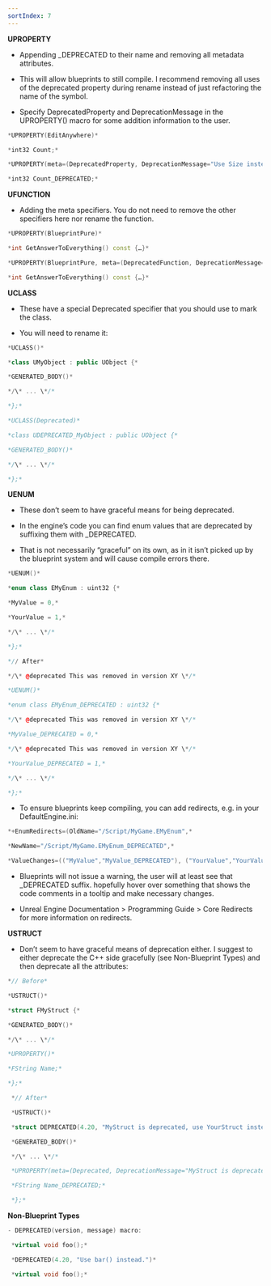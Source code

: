 ```yaml
---
sortIndex: 7
---
```


**UPROPERTY**

- Appending \_DEPRECATED to their name and removing all metadata attributes.

- This will allow blueprints to still compile. I recommend removing all uses of the deprecated property during rename instead of just refactoring the name of the symbol.

- Specify DeprecatedProperty and DeprecationMessage in the UPROPERTY() macro for some ad­di­tion in­for­ma­tion to the us­er.

```cpp
*UPROPERTY(EditAnywhere)*

*int32 Count;*

*UPROPERTY(meta=(DeprecatedProperty, DeprecationMessage="Use Size instead."))*

*int32 Count_DEPRECATED;*
```

**UFUNCTION**

- Adding the meta specifiers. You do not need to remove the other specifiers here nor rename the function.

```cpp
*UPROPERTY(BlueprintPure)*

*int GetAnswerToEverything() const {…}*

*UPROPERTY(BlueprintPure, meta=(DeprecatedFunction, DeprecationMessage="Use GetEarth() and GetAnswer() instead."))*

*int GetAnswerToEverything() const {…}*
```

**UCLASS**

- These have a special Deprecated specifier that you should use to mark the class.

- You will need to rename it:

```cpp
*UCLASS()*

*class UMyObject : public UObject {*

*GENERATED_BODY()*

*/\* ... \*/*

*};*

*UCLASS(Deprecated)*

*class UDEPRECATED_MyObject : public UObject {*

*GENERATED_BODY()*

*/\* ... \*/*

*};*
```

**UENUM**

- These don’t seem to have graceful means for being deprecated.

- In the engine’s code you can find enum values that are deprecated by suffixing them with \_DEPRECATED.

- That is not necessarily “graceful” on its own, as in it isn’t picked up by the blueprint system and will cause compile errors there.

```cpp
*UENUM()*

*enum class EMyEnum : uint32 {*

*MyValue = 0,*

*YourValue = 1,*

*/\* ... \*/*

*};*

*// After*

*/\* @deprecated This was removed in version XY \*/*

*UENUM()*

*enum class EMyEnum_DEPRECATED : uint32 {*

*/\* @deprecated This was removed in version XY \*/*

*MyValue_DEPRECATED = 0,*

*/\* @deprecated This was removed in version XY \*/*

*YourValue_DEPRECATED = 1,*

*/\* ... \*/*

*};*
```

- To ensure blueprints keep compiling, you can add redirects, e.g. in your DefaultEngine.ini:

```cpp
*+EnumRedirects=(OldName="/Script/MyGame.EMyEnum",*

*NewName="/Script/MyGame.EMyEnum_DEPRECATED",*

*ValueChanges=(("MyValue","MyValue_DEPRECATED"), ("YourValue","YourValue_DEPRECATED")))*
```

- Blueprints will not issue a warning, the user will at least see that \_DEPRECATED suffix. hopefully hover over something that shows the code com­ments in a tooltip and make necessary changes.

- Unreal Engine Documentation > Programming Guide > Core Redirects for more information on redirects.

**USTRUCT**

- Don’t seem to have graceful means of deprecation either. I suggest to either deprecate the C++ side gracefully (see Non-Blueprint Types) and then deprecate all the attributes:

```cpp
*// Before*

*USTRUCT()*

*struct FMyStruct {*

*GENERATED_BODY()*

*/\* ... \*/*

*UPROPERTY()*

*FString Name;*

*};*
```

```cpp
 *// After*

 *USTRUCT()*

 *struct DEPRECATED(4.20, "MyStruct is deprecated, use YourStruct instead.") FMyStruct {*

 *GENERATED_BODY()*

 */\* ... \*/*

 *UPROPERTY(meta=(Deprecated, DeprecationMessage="MyStruct is deprecated, use YourStruct instead."))*

 *FString Name_DEPRECATED;*

 *};*
```

**Non-Blueprint Types**

```cpp
- DEPRECATED(version, message) macro:

 *virtual void foo();*

 *DEPRECATED(4.20, "Use bar() instead.")*

 *virtual void foo();*
```

